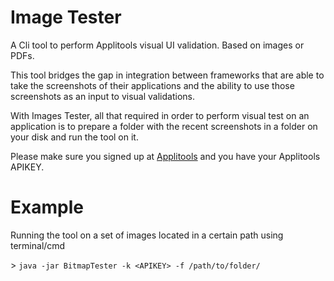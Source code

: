 # Image Tester
A Cli tool to perform Applitools visual UI validation.
Based on images or PDFs.

This tool bridges the gap in integration between frameworks that are able to take the screenshots
of their applications and the ability to use those screenshots as an input to visual validations.

With Images Tester, all that  required in order to perform visual test on an application is to prepare
a folder with the recent screenshots in a folder on your disk and run the tool on it.

Please make sure you signed up at [Applitools](applitools.com) and you have your Applitools APIKEY.

# Example
Running the tool on a set of images located in a certain path using terminal/cmd

\> `java -jar BitmapTester -k <APIKEY> -f /path/to/folder/`
